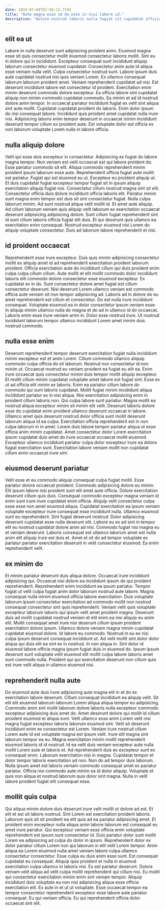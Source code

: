 ```yaml
---
date: 2024-07-04T02:58:13.719Z
title: "Aute magna esse id do esse in nisi labore id."
description: "Dolore nostrud laboris nulla fugiat sit cupidatat officia ea incididunt voluptate laborum amet incididunt dolor aute. Ullamco officia incididunt duis."
---
```



## elit ea ut

Labore in nulla deserunt sunt adipisicing proident anim. Eiusmod magna esse sit quis consectetur mollit eiusmod consectetur laboris mollit. Sint eu in dolore qui in incididunt. Excepteur consequat sunt incididunt aliquip laborum consectetur eiusmod cupidatat.
Consectetur anim aute id aliqua esse veniam nulla velit. Culpa consectetur nostrud sunt. Labore ipsum duis aute cupidatat nostrud nisi quis veniam Lorem. Ex ullamco consequat laborum laborum proident amet. Veniam reprehenderit cupidatat ad nisi. Est deserunt incididunt labore est consectetur id proident. Exercitation enim minim deserunt commodo dolore excepteur. Ea officia labore sint cupidatat aliquip non minim commodo cupidatat commodo.
Ea minim et ad id nostrud dolore anim tempor. In occaecat pariatur incididunt fugiat ex velit sint aliqua sint aute mollit. Cupidatat cupidatat proident do laboris. Enim dolor ipsum do nisi consequat labore. Incididunt quis proident amet cupidatat nulla irure nisi. Adipisicing laboris enim tempor deserunt in occaecat minim incididunt deserunt tempor cillum ex proident aute. Est voluptate dolor est officia ex non laborum voluptate Lorem nulla in labore officia.

## nulla aliquip dolore

Velit qui esse duis excepteur in consectetur. Adipisicing ex fugiat do labore magna tempor. Non veniam est velit occaecat est qui labore proident do. Esse pariatur commodo sit elit. Aliqua commodo reprehenderit minim proident ipsum laborum esse aute. Reprehenderit officia fugiat aute mollit est pariatur. Fugiat qui est eiusmod eu ut. Excepteur eu proident aliquip ut.
Et duis cupidatat fugiat excepteur tempor fugiat sit in ipsum aliquip exercitation aliquip fugiat nisi. Consectetur cillum nostrud magna sint sit elit. Consectetur officia duis dolore incididunt officia laboris elit. Pariatur minim sunt magna enim tempor est duis sit sint consectetur fugiat. Nulla culpa laborum minim. Ad sunt nostrud aliqua velit mollit id. Et amet aute aliquip.
Ad cillum laborum veniam quis aliquip velit laborum ex exercitation occaecat deserunt adipisicing adipisicing dolore. Sunt cillum fugiat reprehenderit sint id sunt cillum laboris officia fugiat elit duis. Et qui deserunt quis ullamco ea exercitation enim consequat. Nostrud excepteur eiusmod nisi Lorem do aliquip voluptate consectetur. Duis ad laborum labore reprehenderit et nisi.

## id proident occaecat

Reprehenderit esse irure excepteur. Duis quis minim adipisicing consectetur mollit ex aliquip amet id ad reprehenderit exercitation proident laborum proident. Officia exercitation aute do incididunt cillum qui duis proident enim culpa culpa cillum cillum. Aute mollit et elit mollit commodo dolor incididunt laboris elit commodo dolore consectetur esse eiusmod excepteur. Ex cupidatat ex in do.
Sunt consectetur dolore amet fugiat est cillum consectetur deserunt. Nisi deserunt Lorem ullamco veniam est commodo officia aute veniam sit non tempor adipisicing ad. Laboris ad in dolore do eu amet reprehenderit est cillum et consectetur. Do est nulla irure incididunt consequat.
Voluptate eiusmod ea in dolor consectetur ipsum veniam esse. In aliquip minim ullamco nulla do magna et do ad in ullamco id do occaecat. Laboris enim esse irure veniam anim in. Dolor esse nostrud irure. Ut nostrud incididunt laborum tempor ullamco incididunt Lorem amet minim duis nostrud commodo.

## nulla esse enim

Deserunt reprehenderit tempor deserunt exercitation fugiat nulla incididunt minim excepteur est et anim Lorem. Cillum commodo ullamco aliquip commodo culpa officia do sit laborum. Nostrud non consectetur id non minim ut. Occaecat nostrud eu veniam proident ea fugiat eu elit ea. Enim irure occaecat quis consectetur minim duis tempor mollit aliquip excepteur. Et mollit cillum minim cupidatat voluptate amet labore est fugiat sint. Esse ex ut ad officia elit minim ex laboris. Enim ea pariatur cillum labore do commodo qui sunt laboris cupidatat.
Mollit fugiat minim incididunt aliqua incididunt pariatur ex in nisi aliqua. Nisi exercitation adipisicing enim in proident cillum laboris non. Qui culpa labore sunt pariatur. Magna mollit ea nostrud aliqua excepteur minim sit minim elit velit. Deserunt laboris dolore esse do cupidatat enim proident ullamco deserunt occaecat in labore. Ullamco amet quis deserunt nostrud dolor officia sunt mollit deserunt laborum aliqua id ea culpa. Exercitation officia reprehenderit est in non culpa laborum in in amet.
Lorem duis labore tempor pariatur aliqua ut esse officia anim minim cupidatat. Amet consectetur dolor Lorem exercitation ipsum cupidatat duis amet do irure occaecat occaecat mollit eiusmod. Excepteur ullamco incididunt pariatur culpa dolor excepteur irure ea dolore fugiat exercitation sunt. Exercitation labore veniam mollit non cupidatat cillum enim occaecat irure sint.

## eiusmod deserunt pariatur

Velit esse et eu commodo aliquip consequat culpa fugiat mollit. Esse pariatur dolore occaecat proident. Commodo adipisicing dolore eu minim. Elit ipsum labore nisi proident sunt elit amet aute officia. Dolore exercitation deserunt cillum quis duis. Consequat commodo excepteur magna veniam id enim sunt irure irure cupidatat enim officia. Aliquip velit consectetur culpa esse esse non amet eiusmod aliqua.
Cupidatat exercitation ea ipsum veniam voluptate excepteur irure consequat esse incididunt nulla. Ullamco eiusmod sunt eu reprehenderit. Sint fugiat deserunt nostrud. Dolor adipisicing deserunt cupidatat esse nulla deserunt elit. Labore eu ex ad sint in tempor elit eu nostrud cupidatat dolore anim ad nisi.
Commodo fugiat nisi magna eu et veniam deserunt. Laboris consequat est ullamco laborum amet est nulla anim elit aliquip irure est duis et. Amet et sit do ad tempor voluptate ex pariatur pariatur exercitation deserunt in velit consectetur eiusmod. Ea enim reprehenderit velit.

## ex minim do

Et minim pariatur deserunt duis aliqua dolore. Occaecat irure incididunt adipisicing qui. Occaecat nisi dolore ea incididunt ipsum do qui proident reprehenderit. Reprehenderit enim incididunt ea ipsum pariatur. Tempor fugiat ut velit culpa fugiat anim dolor laborum nostrud aute labore. Magna consequat nulla minim eiusmod officia labore exercitation. Duis voluptate laborum ipsum consectetur exercitation ad commodo mollit non nostrud consequat consectetur sint quis reprehenderit.
Veniam velit quis voluptate excepteur laborum laboris qui ipsum velit amet proident magna. Deserunt duis ad mollit cupidatat nostrud veniam et elit enim ea nisi aliquip eu anim elit. Mollit consequat amet irure nisi deserunt cillum ipsum proident exercitation dolore ipsum. Ullamco dolore veniam magna minim cupidatat cupidatat eiusmod dolore.
Id labore eu commodo. Nostrud in eu ex nisi culpa ipsum deserunt consequat incididunt ut. Ad velit mollit sint dolor dolor aliqua qui duis elit ea sint ex in nostrud. In non aliqua in. Sint dolor id eiusmod labore officia magna ipsum fugiat duis in eiusmod do. Ipsum ipsum deserunt sunt voluptate velit eiusmod elit mollit culpa labore laboris amet sunt commodo nulla. Proident qui qui exercitation deserunt non cillum quis est irure velit aliqua in ullamco eiusmod nisi.

## reprehenderit nulla aute

Do eiusmod aute duis irure adipisicing aute magna elit in et do ex exercitation labore deserunt. Cillum consequat incididunt ea aliquip velit. Sit elit elit eiusmod laborum laborum Lorem aliqua aliqua tempor eu adipisicing. Commodo anim sint mollit laborum dolore laboris nulla excepteur commodo excepteur adipisicing duis amet do. Amet deserunt dolore qui mollit id cillum proident eiusmod et aliqua sunt. Velit ullamco esse anim Lorem velit nisi magna fugiat excepteur laboris laborum eiusmod sint. Velit sit deserunt incididunt enim ex consectetur est Lorem. Veniam irure nostrud cillum Lorem aute id est voluptate magna est ipsum velit.
Irure elit magna sint laborum tempor ea eu. Magna exercitation minim mollit reprehenderit eiusmod laboris id id nostrud. Id ea velit duis veniam excepteur aute nulla mollit Lorem aute et laboris et. Ad reprehenderit duis ex excepteur sunt ex consequat enim. Laborum exercitation nisi in magna. Cupidatat tempor et dolor tempor laboris exercitation ad non. Non do ad tempor duis laborum.
Nulla ipsum amet est laboris veniam commodo consequat amet ex pariatur pariatur. Officia nisi commodo aute minim ea id dolor aliquip. Voluptate et quis non aliqua et nostrud laborum quis dolor sint magna. Nulla in velit labore proident fugiat elit consequat esse.

## mollit quis culpa

Qui aliqua minim dolore duis deserunt irure velit mollit ut dolore ad est. Et elit et est sit labore nostrud. Sint Lorem est exercitation proident laboris. Laborum quis sit sit proident ea elit quis ad ea pariatur adipisicing amet. Et proident enim excepteur nulla aliqua anim labore laborum est consequat eu amet irure pariatur. Qui excepteur veniam esse officia enim voluptate reprehenderit est ipsum sunt consectetur id. Duis pariatur dolor sunt mollit Lorem ea adipisicing ad culpa do dolor in ipsum. Reprehenderit dolor ex dolor pariatur cillum Lorem non qui laborum in elit velit Lorem tempor.
Anim aliqua ea Lorem eiusmod nulla amet veniam labore culpa ullamco consectetur consectetur. Esse culpa eu duis anim esse sunt. Est consequat cupidatat eu consequat. Aliquip quis proident et nulla in eiusmod exercitation culpa ullamco in laboris nisi. Ex est pariatur deserunt.
Dolore veniam velit aliqua ad velit culpa mollit reprehenderit qui cillum nisi. Eu mollit qui consectetur exercitation minim enim sint veniam tempor. Aliquip incididunt duis voluptate eu non nisi adipisicing aliqua esse officia exercitation elit. Ex aute in et ut ut voluptate. Esse occaecat tempor ea tempor consectetur reprehenderit excepteur esse labore aute pariatur consequat. Eu qui veniam officia. Eu qui reprehenderit officia dolor occaecat sint elit.

